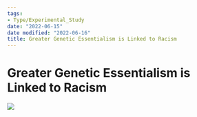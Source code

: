 ```yaml
---
tags:
- Type/Experimental_Study
date: "2022-06-15"
date modified: "2022-06-16"
title: Greater Genetic Essentialism is Linked to Racism
---
```


# Greater Genetic Essentialism is Linked to Racism
![](https://i.imgur.com/9KKHtnd.png)

